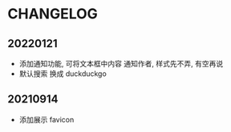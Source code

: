 # CHANGELOG

## 20220121

- 添加通知功能, 可将文本框中内容 通知作者, 样式先不弄, 有空再说
- 默认搜索 换成 duckduckgo

## 20210914

- 添加展示 favicon
